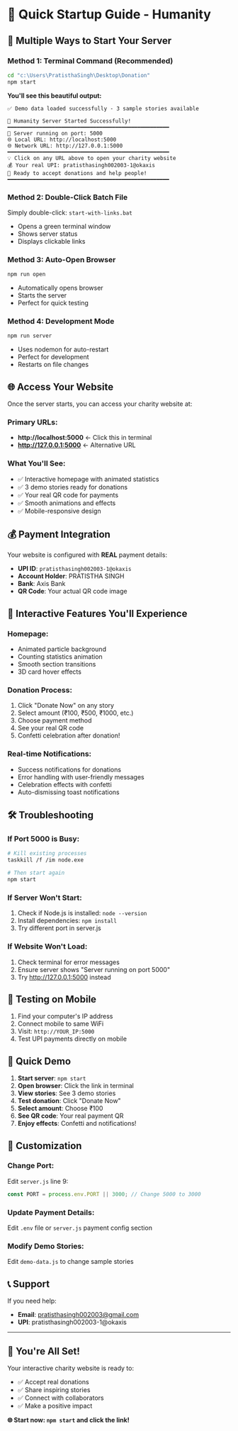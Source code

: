 # 🚀 Quick Startup Guide - Humanity

## 🎯 **Multiple Ways to Start Your Server**

### **Method 1: Terminal Command (Recommended)**
```bash
cd "c:\Users\PratisthaSingh\Desktop\Donation"
npm start
```

**You'll see this beautiful output:**
```
✅ Demo data loaded successfully - 3 sample stories available

🚀 Humanity Server Started Successfully!
━━━━━━━━━━━━━━━━━━━━━━━━━━━━━━━━━━━━━━━━━━━━━━━━━━━
📡 Server running on port: 5000
🌐 Local URL: http://localhost:5000
🌐 Network URL: http://127.0.0.1:5000
━━━━━━━━━━━━━━━━━━━━━━━━━━━━━━━━━━━━━━━━━━━━━━━━━━━
💡 Click on any URL above to open your charity website
💰 Your real UPI: pratisthasingh002003-1@okaxis
🎯 Ready to accept donations and help people!
━━━━━━━━━━━━━━━━━━━━━━━━━━━━━━━━━━━━━━━━━━━━━━━━━━━
```

### **Method 2: Double-Click Batch File**
Simply double-click: `start-with-links.bat`
- Opens a green terminal window
- Shows server status
- Displays clickable links

### **Method 3: Auto-Open Browser**
```bash
npm run open
```
- Automatically opens browser
- Starts the server
- Perfect for quick testing

### **Method 4: Development Mode**
```bash
npm run server
```
- Uses nodemon for auto-restart
- Perfect for development
- Restarts on file changes

## 🌐 **Access Your Website**

Once the server starts, you can access your charity website at:

### **Primary URLs:**
- **http://localhost:5000** ← Click this in terminal
- **http://127.0.0.1:5000** ← Alternative URL

### **What You'll See:**
- ✅ Interactive homepage with animated statistics
- ✅ 3 demo stories ready for donations
- ✅ Your real QR code for payments
- ✅ Smooth animations and effects
- ✅ Mobile-responsive design

## 💰 **Payment Integration**

Your website is configured with **REAL** payment details:
- **UPI ID**: `pratisthasingh002003-1@okaxis`
- **Account Holder**: PRATISTHA SINGH
- **Bank**: Axis Bank
- **QR Code**: Your actual QR code image

## 🎨 **Interactive Features You'll Experience**

### **Homepage:**
- Animated particle background
- Counting statistics animation
- Smooth section transitions
- 3D card hover effects

### **Donation Process:**
1. Click "Donate Now" on any story
2. Select amount (₹100, ₹500, ₹1000, etc.)
3. Choose payment method
4. See your real QR code
5. Confetti celebration after donation!

### **Real-time Notifications:**
- Success notifications for donations
- Error handling with user-friendly messages
- Celebration effects with confetti
- Auto-dismissing toast notifications

## 🛠️ **Troubleshooting**

### **If Port 5000 is Busy:**
```bash
# Kill existing processes
taskkill /f /im node.exe

# Then start again
npm start
```

### **If Server Won't Start:**
1. Check if Node.js is installed: `node --version`
2. Install dependencies: `npm install`
3. Try different port in server.js

### **If Website Won't Load:**
1. Check terminal for error messages
2. Ensure server shows "Server running on port 5000"
3. Try http://127.0.0.1:5000 instead

## 📱 **Testing on Mobile**

1. Find your computer's IP address
2. Connect mobile to same WiFi
3. Visit: `http://YOUR_IP:5000`
4. Test UPI payments directly on mobile

## 🎯 **Quick Demo**

1. **Start server**: `npm start`
2. **Open browser**: Click the link in terminal
3. **View stories**: See 3 demo stories
4. **Test donation**: Click "Donate Now"
5. **Select amount**: Choose ₹100
6. **See QR code**: Your real payment QR
7. **Enjoy effects**: Confetti and notifications!

## 🔧 **Customization**

### **Change Port:**
Edit `server.js` line 9:
```javascript
const PORT = process.env.PORT || 3000; // Change 5000 to 3000
```

### **Update Payment Details:**
Edit `.env` file or `server.js` payment config section

### **Modify Demo Stories:**
Edit `demo-data.js` to change sample stories

## 📞 **Support**

If you need help:
- **Email**: pratisthasingh002003@gmail.com
- **UPI**: pratisthasingh002003-1@okaxis

---

## 🎉 **You're All Set!**

Your interactive charity website is ready to:
- ✅ Accept real donations
- ✅ Share inspiring stories  
- ✅ Connect with collaborators
- ✅ Make a positive impact

**🌐 Start now: `npm start` and click the link!**